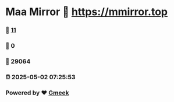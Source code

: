 # Maa Mirror :link: https://mmirror.top 
### :page_facing_up: [11](https://mmirror.top/tag.html) 
### :speech_balloon: 0 
### :hibiscus: 29064 
### :alarm_clock: 2025-05-02 07:25:53 
### Powered by :heart: [Gmeek](https://github.com/Meekdai/Gmeek)
